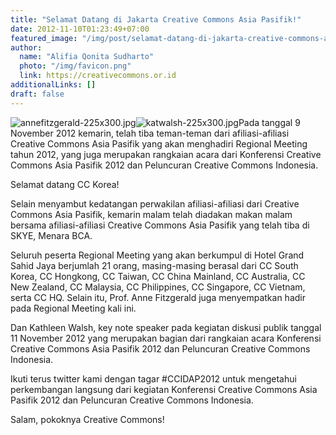 ```yaml
---
title: "Selamat Datang di Jakarta Creative Commons Asia Pasifik!"
date: 2012-11-10T01:23:49+07:00
featured_image: "/img/post/selamat-datang-di-jakarta-creative-commons-asia-pasifik/CCkorea-tiba5.jpg"
author:
  name: "Alifia Qonita Sudharto"
  photo: "/img/favicon.png"
  link: https://creativecommons.or.id
additionalLinks: []
draft: false
---
```



<img src="../../uploads/annefitzgerald-225x300.jpg" alt="annefitzgerald-225x300.jpg" class="img-fluid w-sm-25 float-sm-end ms-sm-5 mt-3 mb-4"><img src="../../uploads/katwalsh-225x300.jpg" alt="katwalsh-225x300.jpg" class="img-fluid w-sm-25 float-sm-end ms-sm-5 mt-3 mb-4">Pada tanggal 9 November 2012 kemarin, telah tiba teman-teman dari afiliasi-afiliasi Creative Commons Asia Pasifik yang akan menghadiri Regional Meeting tahun 2012, yang juga merupakan rangkaian acara dari Konferensi Creative Commons Asia Pasifik 2012 dan Peluncuran Creative Commons Indonesia.

Selamat datang CC Korea!

Selain menyambut kedatangan perwakilan afiliasi-afiliasi dari Creative Commons Asia Pasifik, kemarin malam telah diadakan makan malam bersama afiliasi-afiliasi Creative Commons Asia Pasifik yang telah tiba di SKYE, Menara BCA.

Seluruh peserta Regional Meeting yang akan berkumpul di Hotel Grand Sahid Jaya berjumlah 21 orang, masing-masing berasal dari CC South Korea, CC Hongkong, CC Taiwan, CC China Mainland, CC Australia, CC New Zealand, CC Malaysia, CC Philippines, CC Singapore, CC Vietnam, serta CC HQ. Selain itu, Prof. Anne Fitzgerald juga menyempatkan hadir pada Regional Meeting kali ini.

Dan Kathleen Walsh, key note speaker pada kegiatan diskusi publik tanggal 11 November 2012 yang merupakan bagian dari rangkaian acara Konferensi Creative Commons Asia Pasifik 2012 dan Peluncuran Creative Commons Indonesia.

Ikuti terus twitter kami dengan tagar #CCIDAP2012 untuk mengetahui perkembangan langsung dari kegiatan Konferensi Creative Commons Asia Pasifik 2012 dan Peluncuran Creative Commons Indonesia.

Salam, pokoknya Creative Commons!